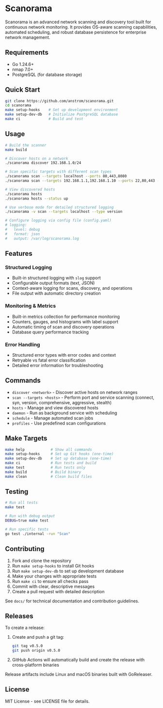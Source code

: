 # Scanorama

Scanorama is an advanced network scanning and discovery tool built for continuous network monitoring. It provides OS-aware scanning capabilities, automated scheduling, and robust database persistence for enterprise network management.

## Requirements

- Go 1.24.6+
- nmap 7.0+
- PostgreSQL (for database storage)

## Quick Start

```bash
git clone https://github.com/anstrom/scanorama.git
cd scanorama
make setup-hooks    # Set up development environment
make setup-dev-db   # Initialize PostgreSQL database
make ci             # Build and test
```

## Usage

```bash
# Build the scanner
make build

# Discover hosts on a network
./scanorama discover 192.168.1.0/24

# Scan specific targets with different scan types
./scanorama scan --targets localhost --ports 80,443,8080
./scanorama scan --targets 192.168.1.1,192.168.1.10 --ports 22,80,443 --type aggressive

# View discovered hosts
./scanorama hosts
./scanorama hosts --status up

# Use verbose mode for detailed structured logging
./scanorama -v scan --targets localhost --type version

# Configure logging via config file (config.yaml)
# logging:
#   level: debug
#   format: json
#   output: /var/log/scanorama.log
```

## Features

### Structured Logging
- Built-in structured logging with `slog` support
- Configurable output formats (text, JSON)
- Context-aware logging for scans, discovery, and operations
- File output with automatic directory creation

### Monitoring & Metrics
- Built-in metrics collection for performance monitoring
- Counters, gauges, and histograms with label support
- Automatic timing of scan and discovery operations
- Database query performance tracking

### Error Handling
- Structured error types with error codes and context
- Retryable vs fatal error classification
- Detailed error information for troubleshooting

## Commands

- `discover <network>` - Discover active hosts on network ranges
- `scan --targets <hosts>` - Perform port and service scanning (connect, syn, version, comprehensive, aggressive, stealth)
- `hosts` - Manage and view discovered hosts
- `daemon` - Run as background service with scheduling
- `schedule` - Manage automated scan jobs
- `profiles` - Use predefined scan configurations

## Make Targets

```bash
make help            # Show all commands
make setup-hooks     # Set up Git hooks (one-time)
make setup-dev-db    # Set up database (one-time)
make ci              # Run tests and build
make test            # Run tests only
make build           # Build binary
make clean           # Clean build files
```

## Testing

```bash
# Run all tests
make test

# Run with debug output
DEBUG=true make test

# Run specific tests
go test ./internal -run "Scan"
```

## Contributing

1. Fork and clone the repository
2. Run `make setup-hooks` to install Git hooks
3. Run `make setup-dev-db` to set up development database
4. Make your changes with appropriate tests
5. Run `make ci` to ensure all checks pass
6. Commit with clear, descriptive messages
7. Create a pull request with detailed description

See `docs/` for technical documentation and contribution guidelines.

## Releases

To create a release:

1. Create and push a git tag:
   ```bash
   git tag v0.5.0
   git push origin v0.5.0
   ```

2. GitHub Actions will automatically build and create the release with cross-platform binaries

Release artifacts include Linux and macOS binaries built with GoReleaser.

## License

MIT License - see LICENSE file for details.